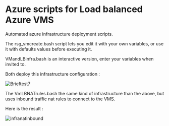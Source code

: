 # Azure scripts for Load balanced Azure VMS

Automated azure infrastructure deployment scripts.

The rsg_vmcreate.bash script lets you edit it with your own variables, or use it with defaults values before executing it.

VMandLBinfra.bash is an interactive version, enter your variables when invited to. 

Both deploy this infrastructure configuration :

![Brieftest7](https://user-images.githubusercontent.com/93102912/229312285-b1c495e7-d794-4cd7-a232-776637e32321.png)

The VmLBNATrules.bash the same kind of infrastructure than the above, but uses inbound traffic nat rules to connect to the VMS. 

Here is the result : 

![infranatinbound](https://user-images.githubusercontent.com/93102912/230084068-4eb36064-70aa-4c12-a53d-762763c4563e.png)
